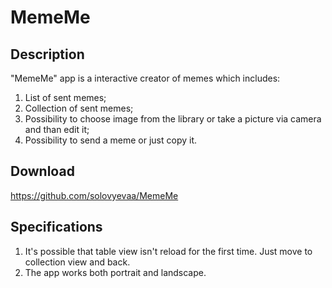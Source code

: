 # MemeMe
## Description
"MemeMe" app is a interactive creator of memes which includes:
1. List of sent memes;
2. Collection of sent memes;
3. Possibility to choose image from the library or take a picture via camera and than edit it;
4. Possibility to send a meme or just copy it.
## Download
https://github.com/solovyevaa/MemeMe
## Specifications
1. It's possible that table view isn't reload for the first time. Just move to collection view and back.
2. The app works both portrait and landscape.
